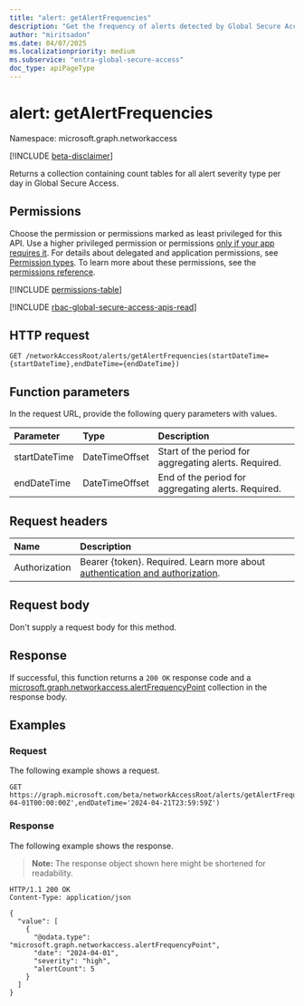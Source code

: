 ```yaml
---
title: "alert: getAlertFrequencies"
description: "Get the frequency of alerts detected by Global Secure Access."
author: "miritsadon"
ms.date: 04/07/2025
ms.localizationpriority: medium
ms.subservice: "entra-global-secure-access"
doc_type: apiPageType
---
```


# alert: getAlertFrequencies

Namespace: microsoft.graph.networkaccess

[!INCLUDE [beta-disclaimer](../../includes/beta-disclaimer.md)]

Returns a collection containing count tables for all alert severity type per day in Global Secure Access.

## Permissions

Choose the permission or permissions marked as least privileged for this API. Use a higher privileged permission or permissions [only if your app requires it](/graph/permissions-overview#best-practices-for-using-microsoft-graph-permissions). For details about delegated and application permissions, see [Permission types](/graph/permissions-overview#permission-types). To learn more about these permissions, see the [permissions reference](/graph/permissions-reference).

<!-- {
  "blockType": "permissions",
  "name": "networkaccess-alert-getalertfrequencies-permissions"
}
-->
[!INCLUDE [permissions-table](../includes/permissions/networkaccess-alert-getalertfrequencies-permissions.md)]

[!INCLUDE [rbac-global-secure-access-apis-read](../includes/rbac-for-apis/rbac-global-secure-access-apis-read.md)]

## HTTP request

<!-- {
  "blockType": "ignored"
}
-->
``` http
GET /networkAccessRoot/alerts/getAlertFrequencies(startDateTime={startDateTime},endDateTime={endDateTime})
```

## Function parameters
In the request URL, provide the following query parameters with values.

|Parameter|Type|Description|
|:---|:---|:---|
|startDateTime|DateTimeOffset|Start of the period for aggregating alerts. Required.|
|endDateTime|DateTimeOffset|End of the period for aggregating alerts. Required.|

## Request headers

|Name|Description|
|:---|:---|
|Authorization|Bearer {token}. Required. Learn more about [authentication and authorization](/graph/auth/auth-concepts).|

## Request body

Don't supply a request body for this method.

## Response

If successful, this function returns a `200 OK` response code and a [microsoft.graph.networkaccess.alertFrequencyPoint](../resources/networkaccess-alertfrequencypoint.md) collection in the response body.

## Examples

### Request

The following example shows a request.
<!-- {
  "blockType": "request",
  "name": "alertthis.getalertfrequencies"
}
-->
``` http
GET https://graph.microsoft.com/beta/networkAccessRoot/alerts/getAlertFrequencies(startDateTime='2024-04-01T00:00:00Z',endDateTime='2024-04-21T23:59:59Z')
```

### Response

The following example shows the response.
>**Note:** The response object shown here might be shortened for readability.
<!-- {
  "blockType": "response",
  "truncated": true,
  "@odata.type": "Collection(microsoft.graph.networkaccess.alertFrequencyPoint)"
}
-->
``` http
HTTP/1.1 200 OK
Content-Type: application/json

{
  "value": [
    {
      "@odata.type": "microsoft.graph.networkaccess.alertFrequencyPoint",
      "date": "2024-04-01",
      "severity": "high",
      "alertCount": 5
    }
  ]
}
```
